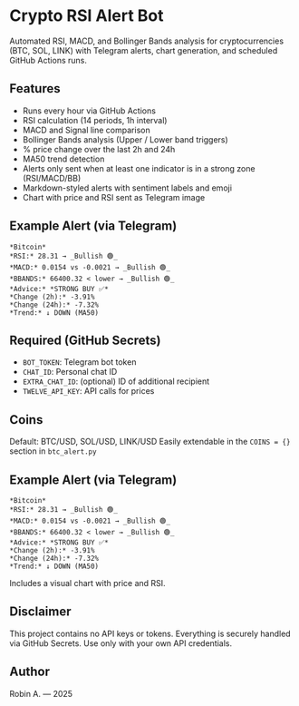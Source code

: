 # Crypto RSI Alert Bot

Automated RSI, MACD, and Bollinger Bands analysis for cryptocurrencies (BTC, SOL, LINK) with Telegram alerts, chart generation, and scheduled GitHub Actions runs.

## Features
- Runs every hour via GitHub Actions
- RSI calculation (14 periods, 1h interval)
- MACD and Signal line comparison
- Bollinger Bands analysis (Upper / Lower band triggers)
- % price change over the last 2h and 24h
- MA50 trend detection
- Alerts only sent when at least one indicator is in a strong zone (RSI/MACD/BB)
- Markdown-styled alerts with sentiment labels and emoji
- Chart with price and RSI sent as Telegram image

## Example Alert (via Telegram)
```
*Bitcoin*
*RSI:* 28.31 → _Bullish 🟢_
*MACD:* 0.0154 vs -0.0021 → _Bullish 🟢_
*BBANDS:* 66400.32 < lower → _Bullish 🟢_
*Advice:* *STRONG BUY ✅*
*Change (2h):* -3.91%
*Change (24h):* -7.32%
*Trend:* ↓ DOWN (MA50)
```

## Required (GitHub Secrets)
- `BOT_TOKEN`: Telegram bot token
- `CHAT_ID`: Personal chat ID
- `EXTRA_CHAT_ID`: (optional) ID of additional recipient
- `TWELVE_API_KEY`: API calls for prices

## Coins
Default: BTC/USD, SOL/USD, LINK/USD
Easily extendable in the `COINS = {}` section in `btc_alert.py`

## Example Alert (via Telegram)
```
*Bitcoin*
*RSI:* 28.31 → _Bullish 🟢_
*MACD:* 0.0154 vs -0.0021 → _Bullish 🟢_
*BBANDS:* 66400.32 < lower → _Bullish 🟢_
*Advice:* *STRONG BUY ✅*
*Change (2h):* -3.91%
*Change (24h):* -7.32%
*Trend:* ↓ DOWN (MA50)
```

Includes a visual chart with price and RSI.

## Disclaimer
This project contains no API keys or tokens. Everything is securely handled via GitHub Secrets. Use only with your own API credentials.

## Author
Robin A. — 2025

